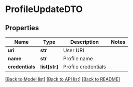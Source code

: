 # ProfileUpdateDTO

## Properties
Name | Type | Description | Notes
------------ | ------------- | ------------- | -------------
**uri** | **str** | User URI | 
**name** | **str** | Profile name | 
**credentials** | **list[str]** | Profile credentials | 

[[Back to Model list]](../README.md#documentation-for-models) [[Back to API list]](../README.md#documentation-for-api-endpoints) [[Back to README]](../README.md)


